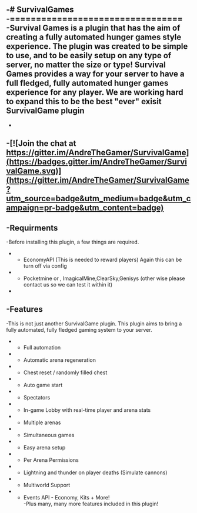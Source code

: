 -# SurvivalGames		
 -=================================		
 -Survival Games is a plugin that has the aim of creating a fully automated hunger games style experience. The plugin was created to be simple to use, and to be easily setup on any type of server, no matter the size or type! Survival Games provides a way for your server to have a full fledged, fully automated hunger games experience for any player. We are working hard to expand this to be the best "ever" exisit SurvivalGame plugin		
 -		
 -		
 -[![Join the chat at https://gitter.im/AndreTheGamer/SurvivalGame](https://badges.gitter.im/AndreTheGamer/SurvivalGame.svg)](https://gitter.im/AndreTheGamer/SurvivalGame?utm_source=badge&utm_medium=badge&utm_campaign=pr-badge&utm_content=badge)		
 -		
 -Requirments		
 ------------		
 -Before installing this plugin, a few things are required.		
 - - EconomyAPI (This is needed to reward players) Again this can be turn off via config		
 - - Pocketmine or , ImagicalMine,ClearSky,Genisys (other wise please contact us so we can test it within it)		
 - 		
 -Features		
 ---------		
 -This is not just another SurvivalGame plugin. This plugin aims to bring a fully automated, fully fledged gaming system to your server.		
 - - Full automation		
 - - Automatic arena regeneration		
 - - Chest reset / randomly filled chest		
 - - Auto game start		
 - - Spectators		
 - - In-game Lobby with real-time player and arena stats		
 - - Multiple arenas		
 - - Simultaneous games		
 - - Easy arena setup		
 - - Per Arena Permissions		
 - - Lightning and thunder on player deaths (Simulate cannons)		
 - - Multiworld Support		
 - - Events API - Economy, Kits + More!		
 -Plus many, many more features included in this plugin!
